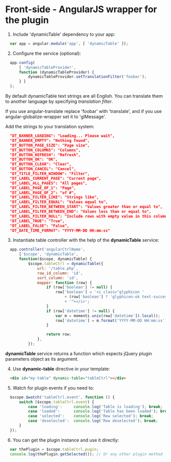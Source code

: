 Front-side - AngularJS wrapper for the plugin
=============================================

1. Include 'dynamicTable' dependency to your app:

  ```js
    var app = angular.module('app', [ 'dynamicTable' ]);
  ```

2. Configure the service (optional):

  ```js
    app.config(
        [ 'dynamicTableProvider',
        function (dynamicTableProvider) {
            dynamicTableProvider.setTranslationFilter('foobar');
        } ]
    );
  ```

  By default dynamicTable text strings are all English. You can translate them to another language by specifying *translation filter*.

  If you use angular-translate replace 'foobar' with 'translate', and if you use angular-globalize-wrapper set it to 'glMessage'.

  Add the strings to your translation system:

  ```json
    "DT_BANNER_LOADING": "Loading... Please wait",
    "DT_BANNER_EMPTY": "Nothing found",
    "DT_BUTTON_PAGE_SIZE": "Page size",
    "DT_BUTTON_COLUMNS": "Columns",
    "DT_BUTTON_REFRESH": "Refresh",
    "DT_BUTTON_OK": "OK",
    "DT_BUTTON_CLEAR": "Clear",
    "DT_BUTTON_CANCEL": "Cancel",
    "DT_TITLE_FILTER_WINDOW": "Filter",
    "DT_LABEL_CURRENT_PAGE": "Current page",
    "DT_LABEL_ALL_PAGES": "All pages",
    "DT_LABEL_PAGE_OF_1": "Page",
    "DT_LABEL_PAGE_OF_2": "of #",
    "DT_LABEL_FILTER_LIKE": "Strings like",
    "DT_LABEL_FILTER_EQUAL": "Values equal to",
    "DT_LABEL_FILTER_BETWEEN_START": "Values greater than or equal to",
    "DT_LABEL_FILTER_BETWEEN_END": "Values less than or equal to",
    "DT_LABEL_FILTER_NULL": "Include rows with empty value in this column",
    "DT_LABEL_TRUE": "True",
    "DT_LABEL_FALSE": "False",
    "DT_DATE_TIME_FORMAT": "YYYY-MM-DD HH:mm:ss"
  ```

3. Instantiate table controller with the help of the **dynamicTable** service:

  ```js
    app.controller('angularCtrlName',
        ['$scope', 'dynamicTable',
        function($scope, dynamicTable) {
            $scope.tableCtrl = dynamicTable({
                url: '/table.php',
                row_id_column: 'id',
                sort_column: 'id',
                mapper: function (row) {
                    if (row['boolean'] != null) {
                        row['boolean'] = '<i class="glyphicon '
                            + (row['boolean'] ? 'glyphicon-ok text-success' : 'glyphicon-remove text-danger')
                            + '"></i>';
                    }
                    if (row['datetime'] != null) {
                        var m = momenti.unix(row['datetime']).local();      // convert from UTC UNIX timestamp
                        row['datetime'] = m.format('YYYY-MM-DD HH:mm:ss');  // to browser timezone string
                    }

                    return row;
                },
            });
  ```

  **dynamicTable** service returns a function which expects jQuery plugin parameters object as its argument.

4. Use **dynamic-table** directive in your template:

  ```html
    <div id="my-table" dynamic-table="tableCtrl"></div>
  ```

5. Watch for plugin events if you need to:

  ```js
    $scope.$watch('tableCtrl.event', function () {
        switch ($scope.tableCtrl.event) {
            case 'loading':     console.log('Table is loading'); break;
            case 'loaded':      console.log('Table has been loaded'); break;
            case 'selected':    console.log('Row selected'); break;
            case 'deselected':  console.log('Row deselected'); break;
        }
    });
  ```

6. You can get the plugin instance and use it directly:

  ```js
    var thePlugin = $scope.tableCtrl.pugin;
    console.log(thePlugin.getSelected()); // Or any other plugin method
  ```
